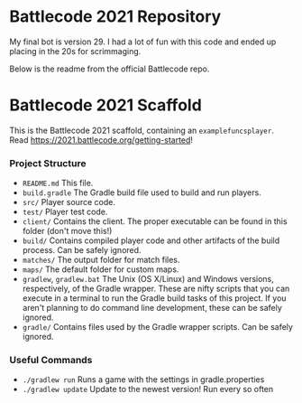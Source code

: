 # Battlecode 2021 Repository
My final bot is version 29. I had a lot of fun with this code and ended up placing in the 20s for scrimmaging. 

Below is the readme from the official Battlecode repo. 

# Battlecode 2021 Scaffold

This is the Battlecode 2021 scaffold, containing an `examplefuncsplayer`. Read https://2021.battlecode.org/getting-started!

### Project Structure

- `README.md`
    This file.
- `build.gradle`
    The Gradle build file used to build and run players.
- `src/`
    Player source code.
- `test/`
    Player test code.
- `client/`
    Contains the client. The proper executable can be found in this folder (don't move this!)
- `build/`
    Contains compiled player code and other artifacts of the build process. Can be safely ignored.
- `matches/`
    The output folder for match files.
- `maps/`
    The default folder for custom maps.
- `gradlew`, `gradlew.bat`
    The Unix (OS X/Linux) and Windows versions, respectively, of the Gradle wrapper. These are nifty scripts that you can execute in a terminal to run the Gradle build tasks of this project. If you aren't planning to do command line development, these can be safely ignored.
- `gradle/`
    Contains files used by the Gradle wrapper scripts. Can be safely ignored.


### Useful Commands

- `./gradlew run`
    Runs a game with the settings in gradle.properties
- `./gradlew update`
    Update to the newest version! Run every so often

